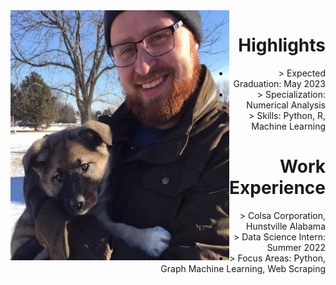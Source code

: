 <img align="left" width="350" height="400" src= "/assets/img/Eowyn.jpg">
<h1 style="text-align: right;">Highlights</h1>
<ul style = "text-align: right;">

<li>> Expected Graduation: May 2023</li>

<li>> Specialization: Numerical Analysis</li>

<li>> Skills: Python, R, Machine Learning</li>

</ul>    


<h1 style="text-align: right;">Work Experience</h1>
<ul style = "text-align: right;">

<li>> Colsa Corporation, Hunstville Alabama</li>

<li>> Data Science Intern: Summer 2022</li>

<li>> Focus Areas: Python, Graph Machine Learning, Web Scraping</li>

</ul>

&nbsp;
&nbsp;
&nbsp;

